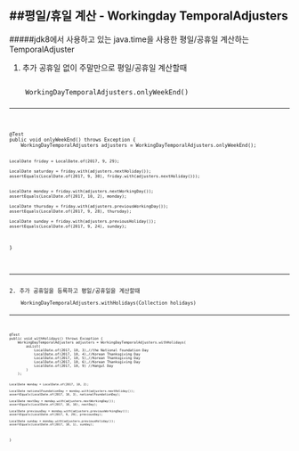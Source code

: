 ##평일/휴일 계산 - Workingday TemporalAdjusters
--------------------------------
#####jdk8에서 사용하고 있는 java.time을 사용한 평일/공휴일 계산하는 TemporalAdjuster

1. 추가 공휴일 없이 주말만으로 평일/공휴일 계산할때
<code>
    WorkingDayTemporalAdjusters.onlyWeekEnd()
<code>
<hr/>
<pre>
<code>
@Test
public void onlyWeekEnd() throws Exception {
    WorkingDayTemporalAdjusters adjusters = WorkingDayTemporalAdjusters.onlyWeekEnd();
    
    LocalDate friday = LocalDate.of(2017, 9, 29);
    
    LocalDate saturday = friday.with(adjusters.nextHoliday());
    assertEquals(LocalDate.of(2017, 9, 30), friday.with(adjusters.nextHoliday()));
    
    
    LocalDate monday = friday.with(adjusters.nextWorkingDay());
    assertEquals(LocalDate.of(2017, 10, 2), monday);

    LocalDate thursday = friday.with(adjusters.previousWorkingDay());
    assertEquals(LocalDate.of(2017, 9, 28), thursday);
    
    LocalDate sunday = friday.with(adjusters.previousHoliday());
    assertEquals(LocalDate.of(2017, 9, 24), sunday);
}
</code>
</pre>

<hr/>
2. 추가 공휴일을 등록하고 평일/공휴일을 계산할때
<code>
    WorkingDayTemporalAdjusters.withHolidays(Collection<? extends ChronoLocalDate> holidays)
<code>
<hr/>
<pre>
<code>
@Test
public void withHolidays() throws Exception {
    WorkingDayTemporalAdjusters adjusters = WorkingDayTemporalAdjusters.withHolidays(
        asList(
            LocalDate.of(2017, 10, 3),//the National foundation Day
            LocalDate.of(2017, 10, 4),//Korean Thanksgiving Day
            LocalDate.of(2017, 10, 5),//Korean Thanksgiving Day
            LocalDate.of(2017, 10, 6),//Korean Thanksgiving Day
            LocalDate.of(2017, 10, 9) //Hangul Day
        )
    );
    
    LocalDate monday = LocalDate.of(2017, 10, 2);
    
    LocalDate nationalFoundationDay = monday.with(adjusters.nextHoliday());
    assertEquals(LocalDate.of(2017, 10, 3), nationalFoundationDay);
    
    LocalDate nextDay = monday.with(adjusters.nextWorkingDay());
    assertEquals(LocalDate.of(2017, 10, 10), nextDay);
    
    LocalDate previousDay = monday.with(adjusters.previousWorkingDay());
    assertEquals(LocalDate.of(2017, 9, 29), previousDay);
    
    LocalDate sunday = monday.with(adjusters.previousHoliday());
    assertEquals(LocalDate.of(2017, 10, 1), sunday);
}
</code>
</pre>